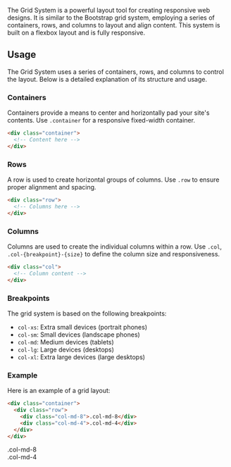 The Grid System is a powerful layout tool for creating responsive web designs. It is similar to the Bootstrap grid system, employing a series of containers, rows, and columns to layout and align content. This system is built on a flexbox layout and is fully responsive.

## Usage

The Grid System uses a series of containers, rows, and columns to control the layout. Below is a detailed explanation of its structure and usage.

### Containers

Containers provide a means to center and horizontally pad your site's contents. Use `.container` for a responsive fixed-width container.

```html
<div class="container">
  <!-- Content here -->
</div>
```

### Rows

A row is used to create horizontal groups of columns. Use `.row` to ensure proper alignment and spacing.

```html
<div class="row">
  <!-- Columns here -->
</div>
```

### Columns

Columns are used to create the individual columns within a row. Use `.col`, `.col-{breakpoint}-{size}` to define the column size and responsiveness.

```html
<div class="col">
  <!-- Column content -->
</div>
```

### Breakpoints

The grid system is based on the following breakpoints:

- `col-xs`: Extra small devices (portrait phones)
- `col-sm`: Small devices (landscape phones)
- `col-md`: Medium devices (tablets)
- `col-lg`: Large devices (desktops)
- `col-xl`: Extra large devices (large desktops)

### Example

Here is an example of a grid layout:

```html
<div class="container">
  <div class="row">
    <div class="col-md-8">.col-md-8</div>
    <div class="col-md-4">.col-md-4</div>
  </div>
</div>
```

<div class="component-preview d-block">
  <div class="container">
  <div class="row">
    <div class="col-md-8">.col-md-8</div>
    <div class="col-md-4">.col-md-4</div>
  </div>
</div>
</div>
